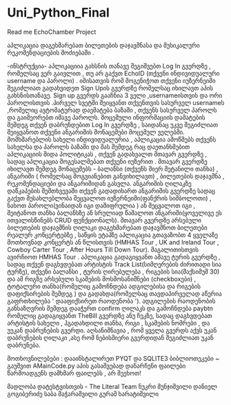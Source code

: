 # Uni_Python_Final

Read me EchoChamber Project

აპლიკაცია დაგეხმარებათ ბილეთების დაჯავშნასა და მუსიკალური რეკომენდაციების მოძიებაში .

-ინსტრუქცია- აპლიკაციია გახსნის თანავე შეგიშვებთ Log In გვერდზე , რომელსაც ვერ გაივლით , თუ არ გაქვთ EchoID (თქვენი ინდივიდუალური username და პაროლი) . იმისათვის რომ მოგენიჭოთ თქვენი იუზერნეიმი შეგიძლიათ გადახვიდეთ Sign Upის გვერდზე რომელსაც იხილავთ აპის გახსნისთანავე. Sign up გვერდს გააჩნია 3 ველი ,usernameისთვის და ორი პაროლისთვის .პირველ სვეტში შეიყვანთ თქვენთვის სასურველ usernameს ,რომელიც ავტომატურად დაემატება ბაზაში , თქვენს სასურველ პაროლს და გაიმეორებთ იმავე პაროლს. მოცემული ინფორმაციის დამატების შემდეგ თქვენ დაბრუნდებით Log In გვერდზე , საიდანაც უკვე შეგიძლიათ შეიყვანოთ თქვენი ანგარიშის მონაცემები მოცემულ ველებში. მომხმარებლის სახელი ინდივიდუალურია , აპლიკაცია ამოწმებს თქვენს სახელსა და პაროლს ბაზაში და მას შემდეგ რაც დაეთანხმებით აპლიკაციის შიდა პოლიტიკას , თქვენ გადახვალთ მთავარ გვერდზე , სადაც აპლიკაცია მოგესალმებათ თქვენი იუზერით . მთავარ გვერდზე იხილავთ შემდეგ მონაცემებს - ბალანსი (თქვენს მიერ შეტანილი თანხა) , ანგარიში ( რომელსაც მოგვიანებით განვიხილავთ) , ბილეთების დაჯავშნა , რეკომენდაციები და ანგარიშიდან გასვლა. ანგარიშის ღილაკზე დაწკაპების შემთხვევაში თქვენ გადადიხართ ანგარიშის გვერდზე სადაც გაქვთ შესახლებლობა შეცვალოთ იუზერნეიმი(ფანქრის სიმბოლოთი) , ნახოთ პაროლი(ვინაიდან იგი დაშიფრულია ) ან შეცვალოთ იგი , შეიტანოთ თანხა ბალანსზე ან სრულიად წაშალოთ ანგარიში(ყოველივე ეს ითვალისწინებს CRUD ფუნქციონალს). მთავარ გვერდზე არსებული ბილეთების დაჯავშნის ღილაკი დაგეხმარებათ დაჯავშნოთ ბილეთები რეალურ კონცერტებზე , საწყის ეტაპზე აპლიკაცია გთავაზობთ 4 ყველაზე მოთხოვნად კონცერტს ან წლისთვის (HMHAS Tour , UK and Ireland Tour , Cowboy Carter Tour , After Hours Till Down Tour). მაგალითისთვის ავირჩიოთ HMHAS Tour . აპლიკაცია გადაგიყვანთ ამავე ტურის გვერდზე , სადაც თქვენ დაგხვდებათ არტისტის Track List(სიმღერების ძირითადი სია ტურზე), თქვენი ბალანსი , ტურის ღირებულება , რიგების სია(მაქსიმუმ 30) და ამ რიგზე არსებული სკამების მოსმოსანიშნები (checkboxები) , ტოტალური თანხა(რომელიც გამოჩნდება ადგილებისა და რიგების დაფიქსირების შემდეგ ) და გადახდა(რომელსაც თავდაპირველად აწერია გაფრთხილება ' დააფიქსირეთ რაოდენობა '). ადგილების რაოდენობის განსაზღვრის შემდეგ დააჭერთ confirm ღილაკს და გამოჩნდება paybtn რომელიც გადაგიყვანთ TheBill გვერდზე ანუ ჩეკზე, სადაც დაგხვდებათ არტისტის სახელი , ჰგადახდილი თანხა, რიგი , სკამების ნომრები , და უუკან დაბრუნების გვერდი. აღსანიშნავია , რომ ყველა გვერდს აქვს უკან დაბრუნების ღილაკი ,ასე რომ ნებისმიერი გვერდიდან შეგიძლიათ უკან დაბრუნება.

მოთხოვნილებები : დააინსტალირეთ PYQT და SQLITE3 ბიბლიოთეკები ~ გაუშვით AMainCode.py აპის გასაშვებად დანარჩენი ფაილები წარმოადგენს დამხმარ ფაილებს , არ შეეხოთ!

მადლობა დატესტვისთვის - The Literal Team ნუკრი მუნჯიშვილი დანიელ გოგიბერიძე საბა მაჭარაშვილი გურამ ხარატიშვილი
